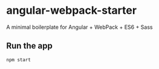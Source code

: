 # angular-webpack-starter

A minimal boilerplate for Angular + WebPack + ES6 + Sass

## Run the app

```
npm start
```
